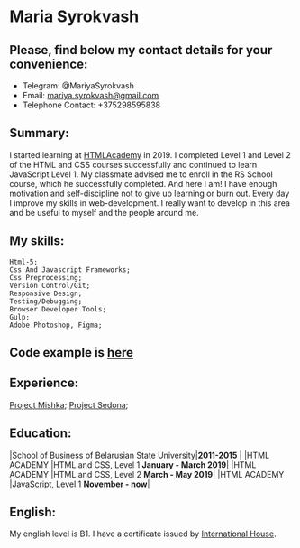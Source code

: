 # Maria Syrokvash

## Please, find below my contact details for your convenience:
* Telegram: @MariyaSyrokvash
* Email: mariya.syrokvash@gmail.com
* Telephone Contact: +375298595838

## Summary:
 I started learning at [HTMLAcademy](https://htmlacademy.ru/) in 2019. I completed Level 1 and Level 2 of the HTML and CSS courses successfully and continued to learn JavaScript Level 1.
My classmate advised me to enroll in the RS School course, which he successfully completed. And here I am! I have enough motivation and self-discipline not to give up learning or burn out. Every day I improve my skills in web-development. I really want to develop in this area and be useful to myself and the people around me.

## My skills:

    Html-5;
    Css And Javascript Frameworks;
    Css Preprocessing;
    Version Control/Git;
    Responsive Design;
    Testing/Debugging;
    Browser Developer Tools;
    Gulp;
    Adobe Photoshop, Figma;
    
## Code example is [here](https://github.com/MariaSyrokvash/550455-mishka-16/blob/module9-task1/source/js/modal.js)

## Experience:
 [Project Mishka](https://github.com/MariaSyrokvash/550455-mishka-16/tree/module9-task1);
 [Project Sedona](https://github.com/MariaSyrokvash/550455-sedona-24);

## Education:

|School of Business of Belarusian State University|**2011-2015**                                 |
|HTML ACADEMY                                     |HTML and CSS, Level 1 **January - March 2019**|
|HTML ACADEMY                                     |HTML and CSS, Level 2     **March - May 2019**|
|HTML ACADEMY                                     |JavaScript, Level 1         **November - now**|

## English:
 My english level is B1. I have a certificate issued by [International House](http://www.en.ih.by/).
